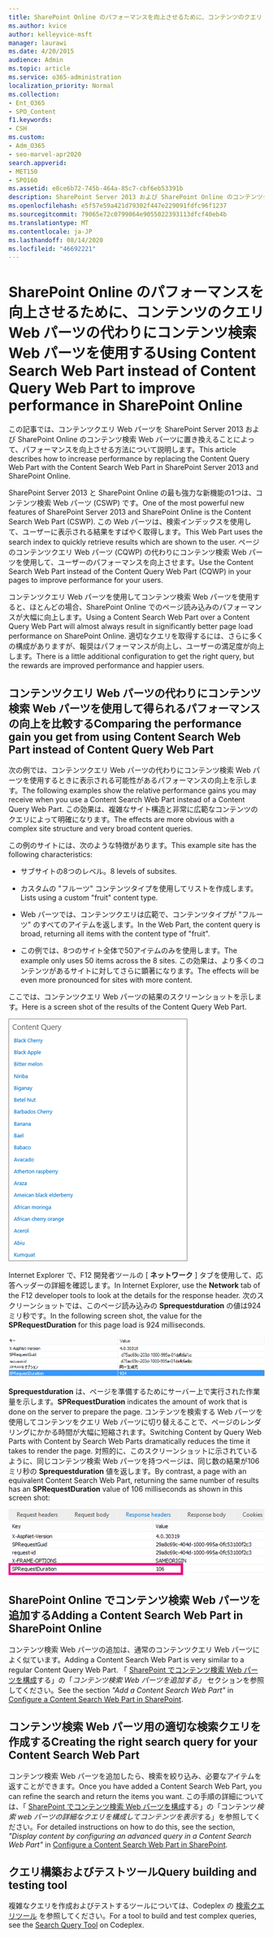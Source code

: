 ```yaml
---
title: SharePoint Online のパフォーマンスを向上させるために、コンテンツのクエリ Web パーツの代わりにコンテンツ検索 Web パーツを使用する
ms.author: kvice
author: kelleyvice-msft
manager: laurawi
ms.date: 4/20/2015
audience: Admin
ms.topic: article
ms.service: o365-administration
localization_priority: Normal
ms.collection:
- Ent_O365
- SPO_Content
f1.keywords:
- CSH
ms.custom:
- Adm_O365
- seo-marvel-apr2020
search.appverid:
- MET150
- SPO160
ms.assetid: e8ce6b72-745b-464a-85c7-cbf6eb53391b
description: SharePoint Server 2013 および SharePoint Online のコンテンツクエリ Web パーツをコンテンツ検索 Web パーツに置き換えて、パフォーマンスを向上させる方法について説明します。
ms.openlocfilehash: e5f57e59a421d79302f447e229091fdfc96f1237
ms.sourcegitcommit: 79065e72c0799064e9055022393113dfcf40eb4b
ms.translationtype: MT
ms.contentlocale: ja-JP
ms.lasthandoff: 08/14/2020
ms.locfileid: "46692221"
---
```

# <a name="using-content-search-web-part-instead-of-content-query-web-part-to-improve-performance-in-sharepoint-online"></a><span data-ttu-id="758a6-103">SharePoint Online のパフォーマンスを向上させるために、コンテンツのクエリ Web パーツの代わりにコンテンツ検索 Web パーツを使用する</span><span class="sxs-lookup"><span data-stu-id="758a6-103">Using Content Search Web Part instead of Content Query Web Part to improve performance in SharePoint Online</span></span>

<span data-ttu-id="758a6-104">この記事では、コンテンツクエリ Web パーツを SharePoint Server 2013 および SharePoint Online のコンテンツ検索 Web パーツに置き換えることによって、パフォーマンスを向上させる方法について説明します。</span><span class="sxs-lookup"><span data-stu-id="758a6-104">This article describes how to increase performance by replacing the Content Query Web Part with the Content Search Web Part in SharePoint Server 2013 and SharePoint Online.</span></span>
  
<span data-ttu-id="758a6-105">SharePoint Server 2013 と SharePoint Online の最も強力な新機能の1つは、コンテンツ検索 Web パーツ (CSWP) です。</span><span class="sxs-lookup"><span data-stu-id="758a6-105">One of the most powerful new features of SharePoint Server 2013 and SharePoint Online is the Content Search Web Part (CSWP).</span></span> <span data-ttu-id="758a6-106">この Web パーツは、検索インデックスを使用して、ユーザーに表示される結果をすばやく取得します。</span><span class="sxs-lookup"><span data-stu-id="758a6-106">This Web Part uses the search index to quickly retrieve results which are shown to the user.</span></span> <span data-ttu-id="758a6-107">ページのコンテンツクエリ Web パーツ (CQWP) の代わりにコンテンツ検索 Web パーツを使用して、ユーザーのパフォーマンスを向上させます。</span><span class="sxs-lookup"><span data-stu-id="758a6-107">Use the Content Search Web Part instead of the Content Query Web Part (CQWP) in your pages to improve performance for your users.</span></span>
  
<span data-ttu-id="758a6-108">コンテンツクエリ Web パーツを使用してコンテンツ検索 Web パーツを使用すると、ほとんどの場合、SharePoint Online でのページ読み込みのパフォーマンスが大幅に向上します。</span><span class="sxs-lookup"><span data-stu-id="758a6-108">Using a Content Search Web Part over a Content Query Web Part will almost always result in significantly better page load performance on SharePoint Online.</span></span> <span data-ttu-id="758a6-109">適切なクエリを取得するには、さらに多くの構成がありますが、報奨はパフォーマンスが向上し、ユーザーの満足度が向上します。</span><span class="sxs-lookup"><span data-stu-id="758a6-109">There is a little additional configuration to get the right query, but the rewards are improved performance and happier users.</span></span>
  
## <a name="comparing-the-performance-gain-you-get-from-using-content-search-web-part-instead-of-content-query-web-part"></a><span data-ttu-id="758a6-110">コンテンツクエリ Web パーツの代わりにコンテンツ検索 Web パーツを使用して得られるパフォーマンスの向上を比較する</span><span class="sxs-lookup"><span data-stu-id="758a6-110">Comparing the performance gain you get from using Content Search Web Part instead of Content Query Web Part</span></span>

<span data-ttu-id="758a6-111">次の例では、コンテンツクエリ Web パーツの代わりにコンテンツ検索 Web パーツを使用するときに表示される可能性があるパフォーマンスの向上を示します。</span><span class="sxs-lookup"><span data-stu-id="758a6-111">The following examples show the relative performance gains you may receive when you use a Content Search Web Part instead of a Content Query Web Part.</span></span> <span data-ttu-id="758a6-112">この効果は、複雑なサイト構造と非常に広範なコンテンツのクエリによって明確になります。</span><span class="sxs-lookup"><span data-stu-id="758a6-112">The effects are more obvious with a complex site structure and very broad content queries.</span></span>
  
<span data-ttu-id="758a6-113">この例のサイトには、次のような特徴があります。</span><span class="sxs-lookup"><span data-stu-id="758a6-113">This example site has the following characteristics:</span></span>
  
- <span data-ttu-id="758a6-114">サブサイトの8つのレベル。</span><span class="sxs-lookup"><span data-stu-id="758a6-114">8 levels of subsites.</span></span>
    
- <span data-ttu-id="758a6-115">カスタムの "フルーツ" コンテンツタイプを使用してリストを作成します。</span><span class="sxs-lookup"><span data-stu-id="758a6-115">Lists using a custom "fruit" content type.</span></span>
    
- <span data-ttu-id="758a6-116">Web パーツでは、コンテンツクエリは広範で、コンテンツタイプが "フルーツ" のすべてのアイテムを返します。</span><span class="sxs-lookup"><span data-stu-id="758a6-116">In the Web Part, the content query is broad, returning all items with the content type of "fruit".</span></span>
    
- <span data-ttu-id="758a6-117">この例では、8つのサイト全体で50アイテムのみを使用します。</span><span class="sxs-lookup"><span data-stu-id="758a6-117">The example only uses 50 items across the 8 sites.</span></span> <span data-ttu-id="758a6-118">この効果は、より多くのコンテンツがあるサイトに対してさらに顕著になります。</span><span class="sxs-lookup"><span data-stu-id="758a6-118">The effects will be even more pronounced for sites with more content.</span></span>
    
<span data-ttu-id="758a6-119">ここでは、コンテンツクエリ Web パーツの結果のスクリーンショットを示します。</span><span class="sxs-lookup"><span data-stu-id="758a6-119">Here is a screen shot of the results of the Content Query Web Part.</span></span>
  
![Web パーツのクエリ結果を示すグラフィック](../media/b3d41f20-dfe5-46ed-9c0a-31057e82de33.png)
  
<span data-ttu-id="758a6-121">Internet Explorer で、F12 開発者ツールの [ **ネットワーク** ] タブを使用して、応答ヘッダーの詳細を確認します。</span><span class="sxs-lookup"><span data-stu-id="758a6-121">In Internet Explorer, use the **Network** tab of the F12 developer tools to look at the details for the response header.</span></span> <span data-ttu-id="758a6-122">次のスクリーンショットでは、このページ読み込みの **Sprequestduration** の値は924ミリ秒です。</span><span class="sxs-lookup"><span data-stu-id="758a6-122">In the following screen shot, the value for the **SPRequestDuration** for this page load is 924 milliseconds.</span></span> 
  
![924 の要求時間が表示されているスクリーンショット](../media/343571f2-a249-4de2-bc11-2cee93498aea.png)
  
 <span data-ttu-id="758a6-124">**Sprequestduration** は、ページを準備するためにサーバー上で実行された作業量を示します。</span><span class="sxs-lookup"><span data-stu-id="758a6-124">**SPRequestDuration** indicates the amount of work that is done on the server to prepare the page.</span></span> <span data-ttu-id="758a6-125">コンテンツを検索する Web パーツを使用してコンテンツをクエリ Web パーツに切り替えることで、ページのレンダリングにかかる時間が大幅に短縮されます。</span><span class="sxs-lookup"><span data-stu-id="758a6-125">Switching Content by Query Web Parts with Content by Search Web Parts dramatically reduces the time it takes to render the page.</span></span> <span data-ttu-id="758a6-126">対照的に、このスクリーンショットに示されているように、同じコンテンツ検索 Web パーツを持つページは、同じ数の結果が106ミリ秒の **Sprequestduration** 値を返します。</span><span class="sxs-lookup"><span data-stu-id="758a6-126">By contrast, a page with an equivalent Content Search Web Part, returning the same number of results has an **SPRequestDuration** value of 106 milliseconds as shown in this screen shot:</span></span> 
  
![106 の要求時間が表示されているスクリーンショット](../media/b46387ac-660d-4e5e-a11c-cc430e912962.png)
  
## <a name="adding-a-content-search-web-part-in-sharepoint-online"></a><span data-ttu-id="758a6-128">SharePoint Online でコンテンツ検索 Web パーツを追加する</span><span class="sxs-lookup"><span data-stu-id="758a6-128">Adding a Content Search Web Part in SharePoint Online</span></span>

<span data-ttu-id="758a6-129">コンテンツ検索 Web パーツの追加は、通常のコンテンツクエリ Web パーツによく似ています。</span><span class="sxs-lookup"><span data-stu-id="758a6-129">Adding a Content Search Web Part is very similar to a regular Content Query Web Part.</span></span> <span data-ttu-id="758a6-130">「 [SharePoint でコンテンツ検索 Web パーツを構成](https://support.office.com/article/Configure-a-Content-Search-Web-Part-in-SharePoint-0dc16de1-dbe4-462b-babb-bf8338c36c9a)する」の「*コンテンツ検索 Web パーツを追加する」* セクションを参照してください。</span><span class="sxs-lookup"><span data-stu-id="758a6-130">See the section  *"Add a Content Search Web Part"*  in [Configure a Content Search Web Part in SharePoint](https://support.office.com/article/Configure-a-Content-Search-Web-Part-in-SharePoint-0dc16de1-dbe4-462b-babb-bf8338c36c9a).</span></span>
  
## <a name="creating-the-right-search-query-for-your-content-search-web-part"></a><span data-ttu-id="758a6-131">コンテンツ検索 Web パーツ用の適切な検索クエリを作成する</span><span class="sxs-lookup"><span data-stu-id="758a6-131">Creating the right search query for your Content Search Web Part</span></span>

<span data-ttu-id="758a6-132">コンテンツ検索 Web パーツを追加したら、検索を絞り込み、必要なアイテムを返すことができます。</span><span class="sxs-lookup"><span data-stu-id="758a6-132">Once you have added a Content Search Web Part, you can refine the search and return the items you want.</span></span> <span data-ttu-id="758a6-133">この手順の詳細については、「 [SharePoint でコンテンツ検索 Web パーツを構成](https://support.office.com/article/Configure-a-Content-Search-Web-Part-in-SharePoint-0dc16de1-dbe4-462b-babb-bf8338c36c9a)する」の「コンテンツ*検索 web パーツの詳細なクエリを構成してコンテンツを表示*する」を参照してください。</span><span class="sxs-lookup"><span data-stu-id="758a6-133">For detailed instructions on how to do this, see the section,  *"Display content by configuring an advanced query in a Content Search Web Part"*  in [Configure a Content Search Web Part in SharePoint](https://support.office.com/article/Configure-a-Content-Search-Web-Part-in-SharePoint-0dc16de1-dbe4-462b-babb-bf8338c36c9a).</span></span>
  
## <a name="query-building-and-testing-tool"></a><span data-ttu-id="758a6-134">クエリ構築およびテストツール</span><span class="sxs-lookup"><span data-stu-id="758a6-134">Query building and testing tool</span></span>

<span data-ttu-id="758a6-135">複雑なクエリを作成およびテストするツールについては、Codeplex の [検索クエリツール](https://sp2013searchtool.codeplex.com/) を参照してください。</span><span class="sxs-lookup"><span data-stu-id="758a6-135">For a tool to build and test complex queries, see the [Search Query Tool](https://sp2013searchtool.codeplex.com/) on Codeplex.</span></span> 
  

